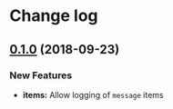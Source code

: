 # Change log

<a name="0.1.0"></a>
## [0.1.0](https://github.com/maxamante/rollbar-nginx/compare/0.1.0) (2018-09-23)

### New Features

* **items:** Allow logging of `message` items
